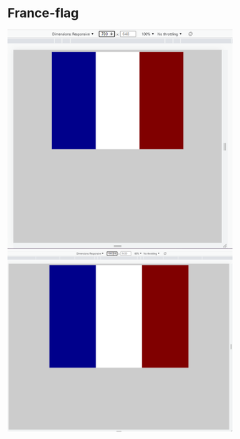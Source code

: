 # France-flag

![The flag of France](The-flag-of-France.png)
![The flag of France](The-flag-of-France-2.png)
